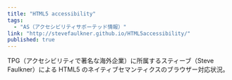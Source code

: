 ```yaml
---
title: "HTML5 accessibility"
tags:
  - "AS（アクセシビリティサポーテッド情報）"
link: "http://stevefaulkner.github.io/HTML5accessibility/"
published: true
---
```


TPG（アクセシビリティで著名な海外企業）に所属するスティーブ（Steve Faulkner）による HTML5 のネイティブセマンティクスのブラウザー対応状況。
